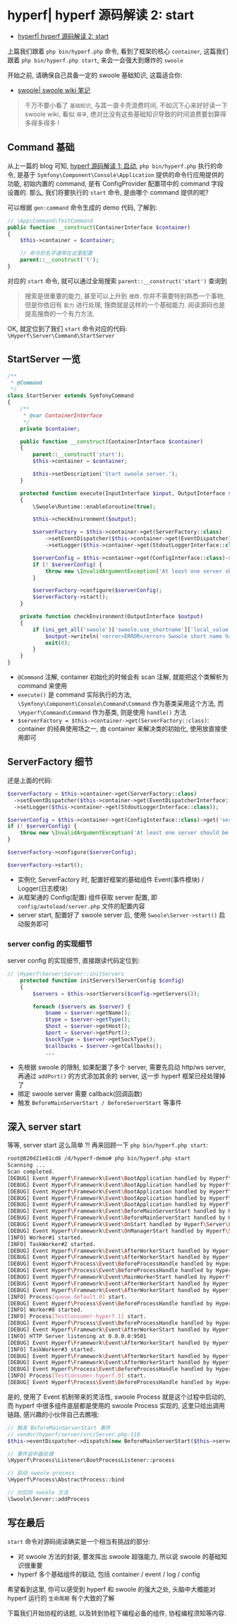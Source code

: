 # hyperf| hyperf 源码解读 2: start

- [hyperf| hyperf 源码解读 2: start](https://www.jianshu.com/p/0d1d89686ff9)

上篇我们跟着 `php bin/hyperf.php` 命令, 看到了框架的核心 `container`, 这篇我们跟着 `php bin/hyperf.php start`, 来会一会强大到爆炸的 `swoole`

开始之前, 请确保自己具备一定的 swoole 基础知识, 这篇适合你:

- [swoole| swoole wiki 笔记](https://www.jianshu.com/p/12d645ac02b2)

> 千万不要小看了 `基础知识`, 与其一直卡壳浪费时间, 不如沉下心来好好读一下 swoole wiki, 看似 `艰辛`, 绝对比没有这些基础知识导致的时间浪费要划算得多得多得多 ! 

## Command 基础

从上一篇的 blog 可知, [hyperf 源码解读 1: 启动](https://www.jianshu.com/p/c167f6e130df), `php bin/hyperf.php` 执行的命令, 是基于 `Symfony\Component\Console\Application` 提供的命令行应用提供的功能, 初始内置的 command, 是有 ConfigProvider 配置项中的 command 字段设置的. 那么, 我们将要执行的 `start` 命令, 是由哪个 command 提供的呢?

可以根据 `gen:command` 命令生成的 demo 代码, 了解到:

```php
// \App\Command\TestCommand
public function __construct(ContainerInterface $container)
{
    $this->container = $container;

    // 命令的名字通常在这里配置
    parent::__construct('t');
}
```

对应的 `start` 命令, 就可以通过全局搜索 `parent::__construct('start')` 查询到

> 搜索是很重要的能力, 甚至可以上升到 `搜商`. 你并不需要特别熟悉一个事物, 但是你依旧有 `能力` 进行处理, 搜商就是这样的一个基础能力. 阅读源码也是提高搜商的一个有力方法.

OK, 就定位到了我们 `start` 命令对应的代码: `\Hyperf\Server\Command\StartServer`

## StartServer 一览

```php
/**
 * @Command
 */
class StartServer extends SymfonyCommand
{
    /**
     * @var ContainerInterface
     */
    private $container;

    public function __construct(ContainerInterface $container)
    {
        parent::__construct('start');
        $this->container = $container;

        $this->setDescription('Start swoole server.');
    }

    protected function execute(InputInterface $input, OutputInterface $output)
    {
        \Swoole\Runtime::enableCoroutine(true);

        $this->checkEnvironment($output);

        $serverFactory = $this->container->get(ServerFactory::class)
            ->setEventDispatcher($this->container->get(EventDispatcherInterface::class))
            ->setLogger($this->container->get(StdoutLoggerInterface::class));

        $serverConfig = $this->container->get(ConfigInterface::class)->get('server', []);
        if (! $serverConfig) {
            throw new \InvalidArgumentException('At least one server should be defined.');
        }

        $serverFactory->configure($serverConfig);
        $serverFactory->start();
    }

    private function checkEnvironment(OutputInterface $output)
    {
        if (ini_get_all('swoole')['swoole.use_shortname']['local_value'] !== 'Off') {
            $output->writeln('<error>ERROR</error> Swoole short name have to disable before start server, please set swoole.use_shortname = \'Off\' into your php.ini.');
            exit(0);
        }
    }
}
```

- `@Command` 注解, container 初始化的时候会有 scan 注解, 就能把这个类解析为 command 来使用
- `execute()` 是 command 实际执行的方法, `\Symfony\Component\Console\Command\Command` 作为基类采用这个方法, 而 `\Hyperf\Command\Command` 作为基类, 则是使用 `handle()` 方法
- `$serverFactory = $this->container->get(ServerFactory::class)`: container 的经典使用场之一, 由 container 来解决类的初始化, 使用放直接使用即可

## ServerFactory 细节

还是上面的代码:

```php
$serverFactory = $this->container->get(ServerFactory::class)
  ->setEventDispatcher($this->container->get(EventDispatcherInterface::class))
  ->setLogger($this->container->get(StdoutLoggerInterface::class));

$serverConfig = $this->container->get(ConfigInterface::class)->get('server', []);
if (! $serverConfig) {
    throw new \InvalidArgumentException('At least one server should be defined.');
}

$serverFactory->configure($serverConfig);

$serverFactory->start();
```

- 实例化 ServerFactory 时, 配置好框架的基础组件 Event(事件模块) / Logger(日志模块)
- 从框架通的 Config(配置) 组件获取 server 配置, 即 `config/autoload/server.php` 文件的配置内容
- server start, 配置好了 swoole server 后, 使用 `Swoole\Server->start()` 启动服务即可

### server config 的实现细节

server config 的实现细节, 直接跟读代码定位到:

```php
// \Hyperf\Server\Server::initServers
    protected function initServers(ServerConfig $config)
    {
        $servers = $this->sortServers($config->getServers());

        foreach ($servers as $server) {
            $name = $server->getName();
            $type = $server->getType();
            $host = $server->getHost();
            $port = $server->getPort();
            $sockType = $server->getSockType();
            $callbacks = $server->getCallbacks();
            ...
```

- 先根据 swoole 的限制, 如果配置了多个 server, 需要先启动 http/ws server, 再通过 `addPort()` 的方式添加其余的 server, 这一步 hyperf 框架已经处理掉了
- 绑定 swoole server 需要 callback(回调函数)
- 触发 `BeforeMainServerStart / BeforeServerStart` 等事件

## 深入 server start

等等, server start 这么简单 ?! 再来回顾一下 `php bin/hyperf.php start`:

```bash
root@820d21e61cd8 /d/hyperf-demo# php bin/hyperf.php start
Scanning ...
Scan completed.
[DEBUG] Event Hyperf\Framework\Event\BootApplication handled by Hyperf\Di\Listener\BootApplicationListener listener.
[DEBUG] Event Hyperf\Framework\Event\BootApplication handled by Hyperf\Config\Listener\RegisterPropertyHandlerListener listener.
[DEBUG] Event Hyperf\Framework\Event\BootApplication handled by Hyperf\RpcClient\Listener\AddConsumerDefinitionListener listener.
[DEBUG] Event Hyperf\Framework\Event\BootApplication handled by Hyperf\Paginator\Listener\PageResolverListener listener.
[DEBUG] Event Hyperf\Framework\Event\BootApplication handled by Hyperf\JsonRpc\Listener\RegisterProtocolListener listener.
[DEBUG] Event Hyperf\Framework\Event\BeforeMainServerStart handled by Hyperf\Amqp\Listener\BeforeMainServerStartListener listener.
[DEBUG] Event Hyperf\Framework\Event\BeforeMainServerStart handled by Hyperf\Process\Listener\BootProcessListener listener.
[DEBUG] Event Hyperf\Framework\Event\OnStart handled by Hyperf\Server\Listener\InitProcessTitleListener listener.
[DEBUG] Event Hyperf\Framework\Event\OnManagerStart handled by Hyperf\Server\Listener\InitProcessTitleListener listener.
[INFO] Worker#1 started.
[INFO] TaskWorker#2 started.
[DEBUG] Event Hyperf\Framework\Event\AfterWorkerStart handled by Hyperf\Server\Listener\InitProcessTitleListener listener.
[DEBUG] Event Hyperf\Framework\Event\AfterWorkerStart handled by Hyperf\Server\Listener\AfterWorkerStartListener listener.
[DEBUG] Event Hyperf\Process\Event\BeforeProcessHandle handled by Hyperf\Server\Listener\InitProcessTitleListener listener.
[DEBUG] Event Hyperf\Process\Event\BeforeProcessHandle handled by Hyperf\Server\Listener\InitProcessTitleListener listener.
[DEBUG] Event Hyperf\Framework\Event\MainWorkerStart handled by Hyperf\Amqp\Listener\MainWorkerStartListener listener.
[DEBUG] Event Hyperf\Framework\Event\AfterWorkerStart handled by Hyperf\Server\Listener\InitProcessTitleListener listener.
[DEBUG] Event Hyperf\Framework\Event\AfterWorkerStart handled by Hyperf\Server\Listener\AfterWorkerStartListener listener.
[INFO] Process[queue.default.0] start.
[DEBUG] Event Hyperf\Process\Event\BeforeProcessHandle handled by Hyperf\Process\Listener\LogBeforeProcessStartListener listener.
[INFO] Worker#0 started.
[INFO] Process[TestConsumer-hyperf.1] start.
[DEBUG] Event Hyperf\Process\Event\BeforeProcessHandle handled by Hyperf\Process\Listener\LogBeforeProcessStartListener listener.
[DEBUG] Event Hyperf\Framework\Event\AfterWorkerStart handled by Hyperf\Server\Listener\InitProcessTitleListener listener.
[INFO] HTTP Server listening at 0.0.0.0:9501
[DEBUG] Event Hyperf\Framework\Event\AfterWorkerStart handled by Hyperf\Server\Listener\AfterWorkerStartListener listener.
[INFO] TaskWorker#3 started.
[DEBUG] Event Hyperf\Framework\Event\AfterWorkerStart handled by Hyperf\Server\Listener\InitProcessTitleListener listener.
[DEBUG] Event Hyperf\Framework\Event\AfterWorkerStart handled by Hyperf\Server\Listener\AfterWorkerStartListener listener.
[DEBUG] Event Hyperf\Process\Event\BeforeProcessHandle handled by Hyperf\Server\Listener\InitProcessTitleListener listener.
[INFO] Process[TestConsumer-hyperf.0] start.
[DEBUG] Event Hyperf\Process\Event\BeforeProcessHandle handled by Hyperf\Process\Listener\LogBeforeProcessStartListener listener.
```

是的, 使用了 Event 机制带来的灵活性, swoole Process 就是这个过程中启动的, 而 hyperf 中很多组件底层都是使用的 swoole Process 实现的, 这里只给出调用链路, 感兴趣的小伙伴自己去瞧哦:

```php
// 触发 BeforeMainServerStart 事件
// vendor/hyperf/server/src/Server.php:110
$this->eventDispatcher->dispatch(new BeforeMainServerStart($this->server, $config->toArray()));

// 事件监听器处理
\Hyperf\Process\Listener\BootProcessListener::process

// 启动 swoole process
\Hyperf\Process\AbstractProcess::bind

// 对应的 swoole 方法
\Swoole\Server::addProcess
```

## 写在最后

`start` 命令对源码阅读确实是一个相当有挑战的部分:

- 对 swoole 方法的封装, 要发挥出 swoole 超强能力, 所以说 swoole 的基础知识很重要
- hyperf 多个基础组件的联动, 包括 container / event / log / config

希望看到这里, 你可以感受到 hyperf 和 swoole 的强大之处, 头脑中大概能对 hyperf 运行的 `生命周期` 有个大致的了解

下篇我们开始协程的话题, 以及转到协程下编程必备的组件, 协程编程须知等内容.
